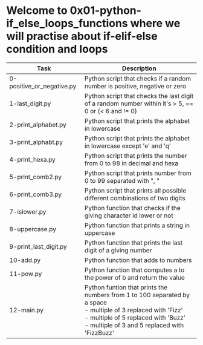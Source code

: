 # Welcome to 0x01-python-if_else_loops_functions where we will practise about if-elif-else condition and loops
| Task | Description |
| ---- | ----------- |
| 0-positive_or_negative.py | Python script that checks if a random number is positive, negative or zero |
| 1-last_digit.py | Python script that checks the last digit of a random number within it's > 5, == 0 or (< 6 and != 0) |
| 2-print_alphabet.py | Python script that prints the alphabet in lowercase |
| 3-print_alphabt.py | Python script that prints the alphabet in lowercase except 'e' and 'q' |
| 4-print_hexa.py | Python script that prints the number from 0 to 98 in decimal and hexa |
| 5-print_comb2.py | Python script that prints number from 0 to 99 separated with ", " |
| 6-print_comb3.py | Python script that prints all possible different combinations of two digits |
| 7-islower.py | Python function that checks if the giving character id lower or not |
| 8-uppercase.py | Python function that prints a string in uppercase |
| 9-print_last_digit.py | Python function that prints the last digit of a giving number |
| 10-add.py |  Python function that adds to numbers |
| 11-pow.py | Python function that computes a to the power of b and return the value |
| 12-main.py | Python funtion that prints the numbers from 1 to 100 separated by a space <br/>- multiple of 3 replaced with 'Fizz' <br/>- multiple of 5 replaced with 'Buzz'<br/>- multiple of 3 and 5 replaced with 'FizzBuzz' |

